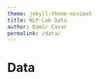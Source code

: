 ```yaml
---
theme: jekyll-theme-minimal
title: NLP-Lab Data
author: Damir Cavar
permalink: /data/
---
```


# Data

